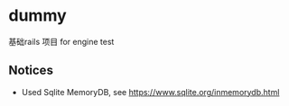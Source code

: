 # dummy
基础rails 项目 for  engine test

## Notices
* Used Sqlite MemoryDB, see https://www.sqlite.org/inmemorydb.html